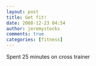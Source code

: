 ```yaml
---
layout: post
title: Get fit!
date: 2008-12-23 04:54
author: jeremystocks
comments: true
categories: [fitness]
---
```

Spent 25 minutes on cross trainer
